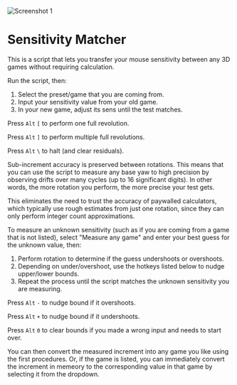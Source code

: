 ![Screenshot 1](https://i.redd.it/z0avmc2lsfe11.png)

# Sensitivity Matcher

This is a script that lets you transfer your mouse sensitivity between any 3D games without requiring calculation.

Run the script, then:

1) Select the preset/game that you are coming from.
2) Input your sensitivity value from your old game.
3) In your new game, adjust its sens until the test matches.

Press `Alt` `[` to perform one full revolution.

Press `Alt` `]` to perform multiple full revolutions.

Press `Alt` `\` to halt (and clear residuals).

Sub-increment accuracy is preserved between rotations. This means that you can use the script to measure any base yaw to high precision by observing drifts over many cycles (up to 16 significant digits). In other words, the more rotation you perform, the more precise your test gets.

This eliminates the need to trust the accuracy of paywalled calculators, which typically use rough estimates from just one rotation, since they can only perform integer count approximations.

To measure an unknown sensitivity (such as if you are coming from a game that is not listed), select "Measure any game" and enter your best guess for the unknown value, then:

1) Perform rotation to determine if the guess undershoots or overshoots.
2) Depending on under/overshoot, use the hotkeys listed below to nudge upper/lower bounds.
3) Repeat the process until the script matches the unknown sensitivity you are measuring.

Press `Alt` `-` to nudge bound if it overshoots.

Press `Alt` `+` to nudge bound if it undershoots.

Press `Alt` `0` to clear bounds if you made a wrong input and needs to start over.

You can then convert the measured increment into any game you like using the first procedures. Or, if the game is listed, you can immediately convert the increment in memeory to the corresponding value in that game by selecting it from the dropdown.
